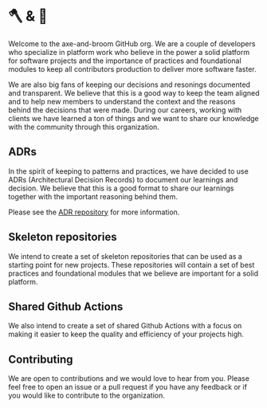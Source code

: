 # 🪓 & 🧹

Welcome to the axe-and-broom GitHub org. We are a couple of developers who specialize in platform work who believe in the power a solid platform for software projects and the importance of practices and foundational modules to keep all contributors production to deliver more software faster.

We are also big fans of keeping our decisions and resonings documented and transparent. We believe that this is a good way to keep the team aligned and to help new members to understand the context and the reasons behind the decisions that were made. During our careers, working with clients we have learned a ton of things and we want to share our knowledge with the community through this organization.

## ADRs

In the spirit of keeping to patterns and practices, we have decided to use ADRs (Architectural Decision Records) to document our learnings and decision. We believe that this is a good format to share our learnings together with the important reasoning behind them.

Please see the [ADR repository](https://github.com/axe-and-broom/adr) for more information.

## Skeleton repositories

We intend to create a set of skeleton repositories that can be used as a starting point for new projects. These repositories will contain a set of best practices and foundational modules that we believe are important for a solid platform.

## Shared Github Actions

We also intend to create a set of shared Github Actions with a focus on making it easier to keep the quality and efficiency of your projects high.

## Contributing

We are open to contributions and we would love to hear from you. Please feel free to open an issue or a pull request if you have any feedback or if you would like to contribute to the organization.